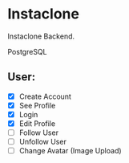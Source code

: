 # Instaclone

Instaclone Backend.

PostgreSQL

## User:

-[x]  Create Account
-[x]  See Profile
-[x]  Login
-[x]  Edit Profile
-[ ]  Follow User
-[ ]  Unfollow User
-[ ]  Change Avatar (Image Upload)
